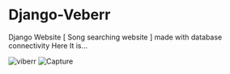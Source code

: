 # Django-Veberr
Django Website [ Song searching website ]
made with database connectivity
Here It is...

![viberr](https://user-images.githubusercontent.com/59016710/104952317-40d74080-59ea-11eb-8c9f-40aabfb21d20.PNG)
![Capture](https://user-images.githubusercontent.com/59016710/104952578-c2c76980-59ea-11eb-8425-bb61e5cb1e35.PNG)
